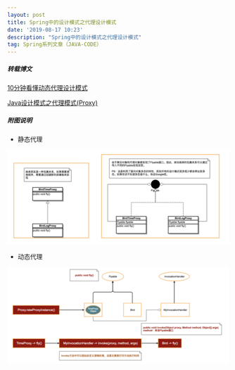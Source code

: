 ```yaml
---
layout: post
title: Spring中的设计模式之代理设计模式
date: '2019-08-17 10:23'
description: "Spring中的设计模式之代理设计模式"
tag: Spring系列文章（JAVA-CODE）
---
```


##### 转载博文

[10分钟看懂动态代理设计模式](https://juejin.im/post/5a99048a6fb9a028d5668e62#heading-1)

[Java设计模式之代理模式(Proxy)](https://blog.csdn.net/liangbinny/article/details/18656791)



##### 附图说明

- 静态代理

![代理设计模式](../images/post/代理设计模式.png)

- 动态代理

![代理设计模式3](../images/post/代理设计模式3.png)
